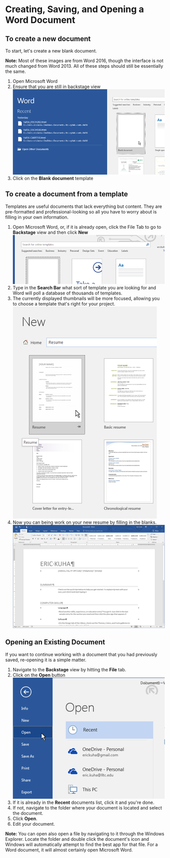 # Creating, Saving, and Opening a Word Document

## To create a new document

To start, let's create a new blank document.

**Note:** Most of these images are from Word 2016, though the interface is not much changed from Word 2013. All of these steps should still be essentially the same.

1. Open Microsoft Word
1. Ensure that you are still in backstage view<br /> ![new doc](images/w1_new_document.png)
1. Click on the **Blank document** template

## To create a document from a template

Templates are useful documents that lack everything but content. They are pre-formatted and professional-looking so all you have to worry about is filling in your own information.


1. Open Microsoft Word, or, if it is already open, click the File Tab to go to **Backstage** view and then click **New**<br />
![template menu](images/w1_template_menu.png)
1. Type in the <strong>Search Bar</strong> what sort of template you are looking for and Word will poll a database of thousands of templates.
1. The currently displayed thumbnails will be more focused, allowing you to choose a template that's right for your project. <br /> ![template search](images/w1_template_search.png)
1. Now you can being work on your new resume by filling in the blanks. <br />![](images/w1_resume_example.png)

## Opening an Existing Document

If you want to continue working with a document that you had previously saved, re-opening it is a simple matter.


1. Navigate to the <strong>Backstage</strong> view by hitting the **File** tab.
1. Click on the <strong>Open</strong> button <br />![open back stage view](images/w2_open_backstage.png)
1. If it is already in the <strong>Recent</strong> documents list, click it and you're done.
1. If not, navigate to the folder where your document is located and select the document.
1. Click **Open**.
1. Edit your document.


<div class="alert alert-info">
<strong>Note:</strong> You can open also open a file by navigating to it through the Windows Explorer. Locate the folder and double click the document's icon and Windows will automatically attempt to find the best app for that file. For a Word document, it will almost certainly open Microsoft Word.
</div>
